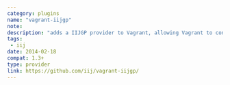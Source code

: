 ```yaml
---
category: plugins
name: "vagrant-iijgp"
note: 
description: "adds a IIJGP provider to Vagrant, allowing Vagrant to control and provision VMs in IIJ GIO Hosting package service."
tags:
 - iij
date: 2014-02-18
compat: 1.3+
type: provider
link: https://github.com/iij/vagrant-iijgp/
---
```

